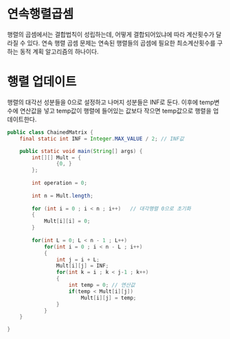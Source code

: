 # 연속행렬곱셈
행렬의 곱셈에서는 결합법칙이 성립하는데, 어떻게 결합되어있냐에 따라 계산횟수가 달라질 수 있다.
연속 행렬 곱셈 문제는 연속된 행렬들의 곱셈에 필요한 최소계산횟수를 구하는 동적 계획 알고리즘의 하나이다.

# 행렬 업데이트

행렬의 대각선 성분들을 0으로 설정하고 나머지 성분들은 INF로 둔다.
이후에 temp변수에 연산값을 넣고 temp값이 행렬에 들어있는 값보다 작으면 temp값으로 행렬을 업데이트한다.

```java
public class ChainedMatrix {
	final static int INF = Integer.MAX_VALUE / 2; // INF값

	public static void main(String[] args) {
		int[][] Mult = {
				{0, }
		};
		
		int operation = 0;
		
		int n = Mult.length;
		
		for (int i = 0 ; i < n ; i++)	// 대각행렬 0으로 초기화
		{
			Mult[i][i] = 0;
		}
		
		for(int L = 0; L < n - 1 ; L++)
			for(int i = 0 ; i < n - L ; i++)
			{
				int j = i + L;
				Mult[i][j] = INF;
				for(int k = i ; k < j-1 ; k++)
				{
					int temp = 0; // 연산값
					if(temp < Mult[i][j])
						Mult[i][j] = temp;
				}
			}
	}

}
```
